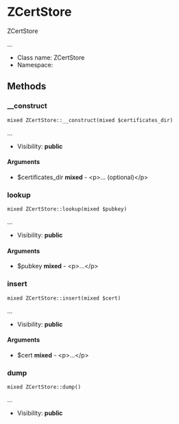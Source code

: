 ZCertStore
===============

ZCertStore

...


* Class name: ZCertStore
* Namespace: 







Methods
-------


### __construct

    mixed ZCertStore::__construct(mixed $certificates_dir)



...

* Visibility: **public**


#### Arguments
* $certificates_dir **mixed** - &lt;p&gt;... (optional)&lt;/p&gt;



### lookup

    mixed ZCertStore::lookup(mixed $pubkey)



...

* Visibility: **public**


#### Arguments
* $pubkey **mixed** - &lt;p&gt;...&lt;/p&gt;



### insert

    mixed ZCertStore::insert(mixed $cert)



...

* Visibility: **public**


#### Arguments
* $cert **mixed** - &lt;p&gt;...&lt;/p&gt;



### dump

    mixed ZCertStore::dump()



...

* Visibility: **public**



